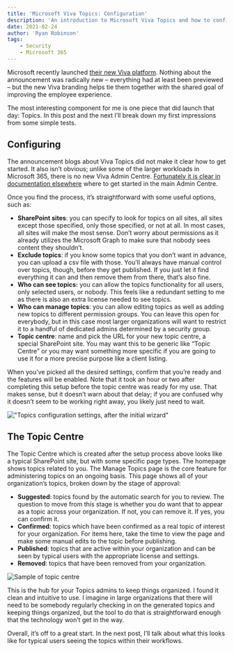 ```yaml
---
title: 'Microsoft Viva Topics: Configuration'
description: 'An introduction to Microsoft Viva Topics and how to configure it.'
date: 2021-02-24
author: 'Ryan Robinson'
tags:
    - Security
    - Microsoft 365
---
```


Microsoft recently launched [their new Viva platform](https://www.microsoft.com/en-us/microsoft-viva). Nothing about the announcement was radically new – everything had at least been previewed – but the new Viva branding helps tie them together with the shared goal of improving the employee experience.

The most interesting component for me is one piece that did launch that day: Topics. In this post and the next I’ll break down my first impressions from some simple tests.

## Configuring

The announcement blogs about Viva Topics did not make it clear how to get started. It also isn’t obvious; unlike some of the larger workloads in Microsoft 365, there is no new Viva Admin Centre. [Fortunately it is clear in documentation elsewhere](https://docs.microsoft.com/en-us/microsoft-365/knowledge/set-up-topic-experiences) where to get started in the main Admin Centre.

Once you find the process, it’s straightforward with some useful options, such as:

- **SharePoint sites**: you can specify to look for topics on all sites, all sites except those specified, only those specified, or not at all. In most cases, all sites will make the most sense. Don’t worry about permissions as it already utilizes the Microsoft Graph to make sure that nobody sees content they shouldn’t.
- **Exclude topics**: if you know some topics that you don’t want in advance, you can upload a csv file with those. You’ll always have manual control over topics, though, before they get published. If you just let it find everything it can and then remove them from there, that’s also fine.
- **Who can see topics:** you can allow the topics functionality for all users, only selected users, or nobody. This feels like a redundant setting to me as there is also an extra license needed to see topics.
- **Who can manage topics**: you can allow editing topics as well as adding new topics to different permission groups. You can leave this open for everybody, but in this case most larger organizations will want to restrict it to a handful of dedicated admins determined by a security group.
- **Topic centre**: name and pick the URL for your new topic centre, a special SharePoint site. You may want this to be generic like “Topic Centre” or you may want something more specific if you are going to use it for a more precise purpose like a client listing.

When you’ve picked all the desired settings, confirm that you’re ready and the features will be enabled. Note that it took an hour or two after completing this setup before the topic centre was ready for my use. That makes sense, but it doesn’t warn about that delay; if you are confused why it doesn’t seem to be working right away, you likely just need to wait.

!["Topics configuration settings, after the initial wizard"](./topics-config-screen.png)

## The Topic Centre

The Topic Centre which is created after the setup process above looks like a typical SharePoint site, but with some specific page types. The homepage shows topics related to you. The Manage Topics page is the core feature for administering topics on an ongoing basis. This page shows all of your organization’s topics, broken down by the stage of approval:

- **Suggested**: topics found by the automatic search for you to review. The question to move from this stage is whether you do want that to appear as a topic across your organization. If not, you can remove it. If yes, you can confirm it.
- **Confirmed**: topics which have been confirmed as a real topic of interest for your organization. For items here, take the time to view the page and make some manual edits to the topic before publishing.
- **Published**: topics that are active within your organization and can be seen by typical users with the appropriate license and settings.
- **Removed**: topics that have been removed from your organization.

![Sample of topic centre](./topic-manager.png)

This is the hub for your Topics admins to keep things organized. I found it clean and intuitive to use. I imagine in large organizations that there will need to be somebody regularly checking in on the generated topics and keeping things organized, but the tool to do that is straightforward enough that the technology won’t get in the way.

Overall, it’s off to a great start. In the next post, I’ll talk about what this looks like for typical users seeing the topics within their workflows.
